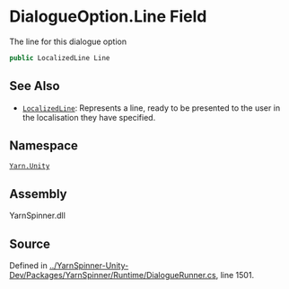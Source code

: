 <!-- This file was generated by a tool. Do not edit this file by hand. -->

# DialogueOption.Line Field

The line for this dialogue option


```csharp
public LocalizedLine Line
```



## See Also
* [`LocalizedLine`](/api/csharp/yarn.unity/localizedline.md): 
Represents a line, ready to be presented to the user in the
localisation they have specified.

## Namespace
[`Yarn.Unity`](/api/csharp/yarn.unity/README.md)

## Assembly
YarnSpinner.dll

## Source
Defined in [../YarnSpinner-Unity-Dev/Packages/YarnSpinner/Runtime/DialogueRunner.cs](https://github.com/YarnSpinnerTool/YarnSpinner-Unity//blob/develop/Runtime/DialogueRunner.cs#L1501), line 1501.

